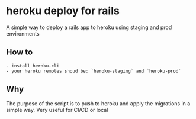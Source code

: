 # heroku deploy for rails
A simple way to deploy a rails app to heroku using staging and prod environments

## How to

    - install heroku-cli
    - your heroku remotes shoud be: `heroku-staging` and `heroku-prod`

## Why

The purpose of the script is to push to heroku and apply the migrations in a simple way. Very useful for CI/CD or local
